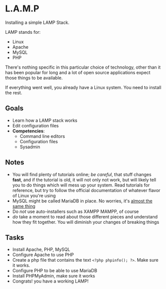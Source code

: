 # L.A.M.P

Installing a simple LAMP Stack.

LAMP stands for:

* Linux
* Apache
* MySQL
* PHP

There's nothing specific in this particular choice of technology, other than it has been popular for long and a lot of open source applications expect those things to be available.

If everything went well, you already have a Linux system. You need to install the rest.

## Goals

* Learn how a LAMP stack works
* Edit configuration files
* **Competencies**:
  * Command line editors 
  * Configuration files
  * Sysadmin 

## Notes

* You will find plenty of tutorials online; _be careful_, that stuff changes **fast**, and if the tutorial is old, it will not only not work, but will likely tell you to do things which will mess up your system. Read tutorials for reference, but try to follow the official documentation of whatever flavor of Linux you're using
* MySQL might be called MariaDB in place. No worries, it's [almost the same thing](https://en.wikipedia.org/wiki/MariaDB)
* Do _not_ use auto-installers such as XAMPP MAMPP, of course
* _do_ take a moment to read about those different pieces and understand how they fit together. You will diminish your changes of breaking things

## Tasks

* Install Apache, PHP, MySQL
* Configure Apache to use PHP
* Create a php file that contains the text `<?php phpinfo(); ?>`. Make sure it works.  
* Configure PHP to be able to use MariaDB
* Install PHPMyAdmin, make sure it works  
* Congrats! you have a working LAMP!

